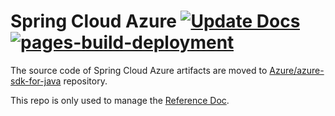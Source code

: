 
# Spring Cloud Azure [![Update Docs](https://github.com/microsoft/spring-cloud-azure/actions/workflows/updateDocs.yaml/badge.svg)](https://github.com/microsoft/spring-cloud-azure/actions/workflows/updateDocs.yaml) [![pages-build-deployment](https://github.com/microsoft/spring-cloud-azure/actions/workflows/pages/pages-build-deployment/badge.svg)](https://github.com/microsoft/spring-cloud-azure/actions/workflows/pages/pages-build-deployment)

The source code of Spring Cloud Azure artifacts are moved to [Azure/azure-sdk-for-java](https://github.com/Azure/azure-sdk-for-java/tree/master/sdk/spring) repository.

This repo is only used to manage the [Reference Doc](https://microsoft.github.io/spring-cloud-azure).
